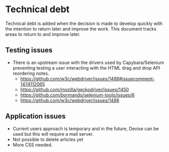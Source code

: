 # Technical debt

Technical debt is added when the decision is made to develop quickly with the intention to return later and improve the work. This document tracks areas to return to and improve later.

## Testing issues

- There is an upstream issue with the drivers used by Capybara/Selenium preventing testing a user interacting with the HTML drag and drop API reordering notes.
  - https://github.com/w3c/webdriver/issues/1488#issuecomment-1474112065
  - https://github.com/mozilla/geckodriver/issues/1450
  - https://github.com/bormando/selenium-tools/issues/6
  - https://github.com/w3c/webdriver/issues/1488

## Application issues

- Current users approach is temporary and in the future, Devise can be used but this will require a mail server.
- Not possible to delete articles yet
- More CSS needed.
